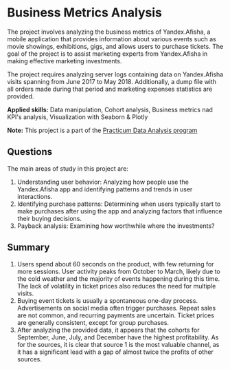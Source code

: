 # Business Metrics Analysis
<p> The project involves analyzing the business metrics of Yandex.Afisha, a mobile application that provides information about various events such as movie showings, exhibitions, gigs, and allows users to purchase tickets. The goal of the project is to assist marketing experts from Yandex.Afisha in making effective marketing investments.

The project requires analyzing server logs containing data on Yandex.Afisha visits spanning from June 2017 to May 2018. Additionally, a dump file with all orders made during that period and marketing expenses statistics are provided.
  
<b>Applied skills:</b> Data manipulation, Cohort analysis, Business metrics nad KPI's analysis, Visualization with Seaborn & Plotly
  
 **Note:** This project is a part of the <a href="https://practicum.com/en-isr/data-analyst/">Practicum Data Analysis program</a> </p>

<p><h2>Questions</h2>

The main areas of study in this project are:

1. Understanding user behavior: Analyzing how people use the Yandex.Afisha app and identifying patterns and trends in user interactions.
2. Identifying purchase patterns: Determining when users typically start to make purchases after using the app and analyzing factors that influence their buying decisions.
3. Payback analysis: Examining how worthwhile where the investments?
</p>
<p><h2>Summary </h2>

1. Users spend about 60 seconds on the product, with few returning for more sessions. User activity peaks from October to March, likely due to the cold weather and the majority of events happening during this time. The lack of volatility in ticket prices also reduces the need for multiple visits.
2. Buying event tickets is usually a spontaneous one-day process. Advertisements on social media often trigger purchases. Repeat sales are not common, and recurring payments are uncertain. Ticket prices are generally consistent, except for group purchases.
3. After analyzing the provided data, it appears that the cohorts for September, June, July, and December have the highest profitability. As for the sources, it is clear that source 1 is the most valuable channel, as it has a significant lead with a gap of almost twice the profits of other sources.</p>
